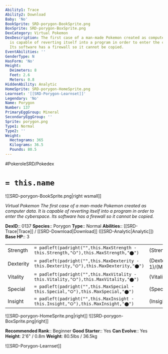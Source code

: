 ```yaml
---
Ability1: Trace
Ability2: Download
Baby: 'No'
BookSprite: SRD-porygon-BookSprite.png
BoxSprite: SRD-porygon-BoxSprite.png
DexCategory: Virtual Pokemon
DexDescription: The first case of a man-made Pokemon created as computer data. It
  is capable of reverting itself into a program in order to enter the cyberspace.
  Its software has a firewall so it cannot be copied.
EventAbilities: ''
GenderType: N
HasForm: 'No'
Height:
  Deimeters: 8
  Feet: 2.6
  Meters: 0.8
HiddenAbility: Analytic
HomeSprite: SRD-porygon-HomeSprite.png
Learnset: '[[SRD-Porygon-Learnset]]'
Legendary: 'No'
Name: Porygon
Number: 137
PrimaryEggGroup: Mineral
SecondaryEggGroup: ''
Sprite: porygon.png
Type1: Normal
Type2: ''
Weight:
  Hectograms: 365
  Kilograms: 36.5
  Pounds: 80.5
---
```


#PokeroleSRD/Pokedex

# `= this.name`

![[SRD-porygon-BookSprite.png|right wsmall]]

*Virtual Pokemon*
*The first case of a man-made Pokemon created as computer data. It is capable of reverting itself into a program in order to enter the cyberspace. Its software has a firewall so it cannot be copied.*

**DexID**:: 0137
**Species**:: Porygon
**Type**:: Normal
**Abilities**:: [[SRD-Trace|Trace]] / [[SRD-Download|Download]] ([[SRD-Analytic|Analytic]])
**Base HP**:: 3

|           |                                                                                        |                                          |
| --------- | -------------------------------------------------------------------------------------- | ---------------------------------------- |
| Strength  | `= padleft(padright("",this.MaxStrength - this.Strength,"⭘"),this.MaxStrength,"⬤")`    | (Strength::2)/(MaxStrength::4)   |
| Dexterity | `= padleft(padright("",this.MaxDexterity - this.Dexterity,"⭘"),this.MaxDexterity,"⬤")` | (Dexterity:: 1)/(MaxDexterity::3) |
| Vitality  | `= padleft(padright("",this.MaxVitality - this.Vitality,"⭘"),this.MaxVitality,"⬤")`    | (Vitality::2)/(MaxVitality::5)   |
| Special   | `= padleft(padright("",this.MaxSpecial - this.Special,"⭘"),this.MaxSpecial,"⬤")`       | (Special::2)/(MaxSpecial::5)     |
| Insight   | `= padleft(padright("",this.MaxInsight - this.Insight,"⭘"),this.MaxInsight,"⬤")`       | (Insight::2)/(MaxInsight::5)     |

![[SRD-porygon-HomeSprite.png|right]]
![[SRD-porygon-BoxSprite.png|right]]

**Recommended Rank**:: Beginner
**Good Starter**:: Yes
**Can Evolve**:: Yes
**Height**: 2'6" / 0.8m
**Weight**: 80.5lbs / 36.5kg

![[SRD-Porygon-Learnset]]